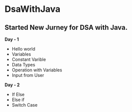 # DsaWithJava

Started New Jurney for DSA with Java.
---

**Day - 1**
* Hello world
* Variables
* Constant Varible
* Data Types
* Operation with Variables
* Input from User

**Day - 2**
* If Else
* Else if
* Switch Case